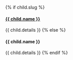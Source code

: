{% if child.slug %}
#### [{{ child.name }}]({{site.baseurl}}/campaigns/{{page.campaign}}/setting/organizations/{{child.slug}})

{{ child.details }}
{% else %}
#### {{ child.name }}

{{ child.details }}
{% endif %}
